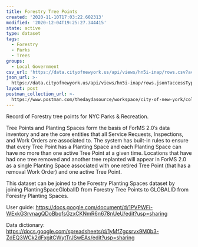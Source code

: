 ```yaml
---
title: Forestry Tree Points
created: '2020-11-10T17:03:22.602313'
modified: '2020-12-04T19:25:27.344415'
state: active
type: dataset
tags:
  - Forestry
  - Parks
  - Trees
groups:
  - Local Government
csv_url: 'https://data.cityofnewyork.us/api/views/hn5i-inap/rows.csv?accessType=DOWNLOAD'
json_url: >-
  https://data.cityofnewyork.us/api/views/hn5i-inap/rows.json?accessType=DOWNLOAD
layout: post
postman_collection_url: >-
  https://www.postman.com/thedaydasource/workspace/city-of-new-york/collection/15909983-a1b807b8-84ac-4920-b2a3-c2ca0d92eb90
---
```

Record of Forestry tree points for NYC Parks & Recreation. 

Tree Points and Planting Spaces form the basis of ForMS 2.0’s data inventory and are the core entities that all Service Requests, Inspections, and Work Orders are associated to.  The system has built-in rules to ensure that every Tree Point has a Planting Space and each Planting Space can have no more than one active Tree Point at a given time.  Locations that have had one tree removed and another tree replanted will appear in ForMS 2.0 as a single Planting Space associated with one retired Tree Point (that has a removal Work Order) and one active Tree Point.

This dataset can be joined to the Forestry Planting Spaces dataset by joining PlantingSpaceGlobalID from Forestry Tree Points to GLOBALID from Forestry Planting Spaces.

User guide: https://docs.google.com/document/d/1PVPWFi-WExkG3rvnagQDoBbqfsGzxCKNmR6n678nUeU/edit?usp=sharing

Data dictionary: https://docs.google.com/spreadsheets/d/1yMfZgcsrvx9M0b3-ZdEQ3WCk2dFxgitCWytTrJSwEAs/edit?usp=sharing
